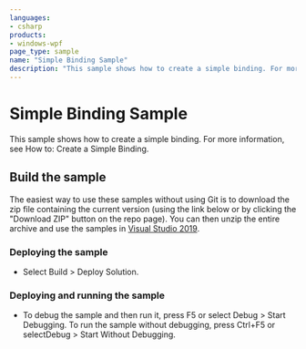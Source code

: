 ```yaml
---
languages:
- csharp
products:
- windows-wpf
page_type: sample
name: "Simple Binding Sample"        
description: "This sample shows how to create a simple binding. For more information, see How to: Create a Simple Binding."
---
```


# Simple Binding Sample
This sample shows how to create a simple binding. For more information, see How to: Create a Simple Binding.

## Build the sample
The easiest way to use these samples without using Git is to download the zip file containing the current version (using the link below or by clicking the "Download ZIP" button on the repo page). You can then unzip the entire archive and use the samples in [Visual Studio 2019](https://www.visualstudio.com/wpf-vs).

### Deploying the sample
- Select Build > Deploy Solution. 

### Deploying and running the sample
- To debug the sample and then run it, press F5 or select Debug >  Start Debugging. To run the sample without debugging, press Ctrl+F5 or selectDebug > Start Without Debugging. 


